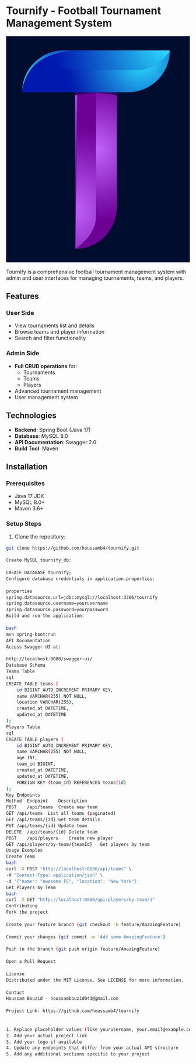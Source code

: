 # Tournify - Football Tournament Management System

![Tournify Logo](https://github.com/houssamb4/Tournify/blob/main/user-web-app/public/logo.jpg) 

Tournify is a comprehensive football tournament management system with admin and user interfaces for managing tournaments, teams, and players.

## Features

### User Side
- View tournaments list and details
- Browse teams and player information
- Search and filter functionality

### Admin Side
- **Full CRUD operations** for:
  - Tournaments
  - Teams
  - Players
- Advanced tournament management
- User management system

## Technologies

- **Backend**: Spring Boot (Java 17)
- **Database**: MySQL 8.0
- **API Documentation**: Swagger 2.0
- **Build Tool**: Maven

## Installation

### Prerequisites
- Java 17 JDK
- MySQL 8.0+
- Maven 3.6+

### Setup Steps

1. Clone the repository:
```bash
git clone https://github.com/houssamb4/tournify.git

Create MySQL tournify_db:

CREATE DATABASE tournify;
Configure database credentials in application.properties:

properties
spring.datasource.url=jdbc:mysql://localhost:3306/tournify
spring.datasource.username=yourusername
spring.datasource.password=yourpassword
Build and run the application:

bash
mvn spring-boot:run
API Documentation
Access Swagger UI at:

http://localhost:8080/swagger-ui/
Database Schema
Teams Table
sql
CREATE TABLE teams (
    id BIGINT AUTO_INCREMENT PRIMARY KEY,
    name VARCHAR(255) NOT NULL,
    location VARCHAR(255),
    created_at DATETIME,
    updated_at DATETIME
);
Players Table
sql
CREATE TABLE players (
    id BIGINT AUTO_INCREMENT PRIMARY KEY,
    name VARCHAR(255) NOT NULL,
    age INT,
    team_id BIGINT,
    created_at DATETIME,
    updated_at DATETIME,
    FOREIGN KEY (team_id) REFERENCES teams(id)
);
Key Endpoints
Method	Endpoint	Description
POST	/api/teams	Create new team
GET	/api/teams	List all teams (paginated)
GET	/api/teams/{id}	Get team details
PUT	/api/teams/{id}	Update team
DELETE	/api/teams/{id}	Delete team
POST	/api/players	Create new player
GET	/api/players/by-team/{teamId}	Get players by team
Usage Examples
Create Team
bash
curl -X POST "http://localhost:8080/api/teams" \
-H "Content-Type: application/json" \
-d '{"name": "Awesome FC", "location": "New York"}'
Get Players by Team
bash
curl -X GET "http://localhost:8080/api/players/by-team/1"
Contributing
Fork the project

Create your feature branch (git checkout -b feature/AmazingFeature)

Commit your changes (git commit -m 'Add some AmazingFeature')

Push to the branch (git push origin feature/AmazingFeature)

Open a Pull Request

License
Distributed under the MIT License. See LICENSE for more information.

Contact
Houssam Bouzid - houssambouzid043@gmail.com

Project Link: https://github.com/houssamb4/tournify


1. Replace placeholder values (like yourusername, your.email@example.com)
2. Add your actual project link
3. Add your logo if available
4. Update any endpoints that differ from your actual API structure
5. Add any additional sections specific to your project
